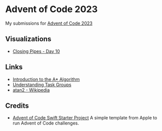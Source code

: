 # Advent of Code 2023

My submissions for [Advent of Code 2023](https://adventofcode.com)

## Visualizations

* [Closing Pipes - Day 10](https://gerstacker.us/2023/12/10/closing-pipes-for-advent-of-code-2023-day-10.html)

## Links

* [Introduction to the A\* Algorithm](https://www.redblobgames.com/pathfinding/a-star/introduction.html)
* [Understanding Task Groups](https://swiftsenpai.com/swift/understanding-task-groups/)
* [atan2 - Wikipedia](https://en.wikipedia.org/wiki/Atan2)

## Credits

* [Advent of Code Swift Starter Project](https://github.com/apple/swift-aoc-starter-example/tree/main) A simple template from Apple to run Advent of Code challenges.
